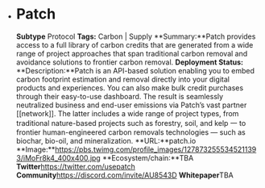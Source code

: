 - # Patch
  **Subtype** Protocol
  **Tags:** Carbon | Supply
  **Summary:**Patch provides access to a full library of carbon credits that are generated from a wide range of project approaches that span traditional carbon removal and avoidance solutions to frontier carbon removal.
  **Deployment Status:**
  **Description:**Patch is an API-based solution enabling you to embed carbon footprint estimation and removal directly into your digital products and experiences. You can also make bulk credit purchases through their easy-to-use dashboard. The result is seamlessly neutralized business and end-user emissions via Patch’s vast partner [[network]]. The latter includes a wide range of project types, from traditional nature-based projects such as forestry, soil, and kelp 一 to frontier human-engineered carbon removals technologies — such as biochar, bio-oil, and mineralization. 
  **URL:**patch.io
  **Image:**https://pbs.twimg.com/profile_images/1278732555345211393/iMoFr8k4_400x400.jpg
  **Ecosystem/chain:**TBA
  **Twitter**https://twitter.com/usepatch
  **Community**https://discord.com/invite/AU8543D
  **Whitepaper**TBA